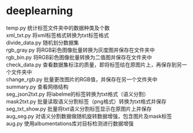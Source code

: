 # deeplearning
temp.py  统计标签文件夹中的数据种类及个数  
xml_txt.py  将xml标签格式转换为txt标签格式  
divide_data.py 随机划分数据集  
rgb_gray.py 将RGB彩色图像批量转换为灰度图并保存在文件夹中  
rgb_bin.py 将RGB彩色图像批量转换为二值图并保存在文件夹中  
check_data.py 查看数据集标注的质量，即将标签绘在原图片上，再保存到另一个文件夹中  
change_rgb.py 批量更改图片的RGB值，并保存在另一个文件夹中  
summary.py 查看网络结构  
seg_json2txt.py 将labelme的标签转换为txt格式（语义分割）  
mask2txt.py 批量读取语义分割标签（png格式）转换为txt格式并保存  
seg_txt_show.py 批量将txt语义分割标签显示在原图片上并保存  
aug_seg.py 对语义分割数据做随机旋转数据增强，包含图片及mask标签  
aug.py 使用albumentations库对目标检测进行数据增强  
